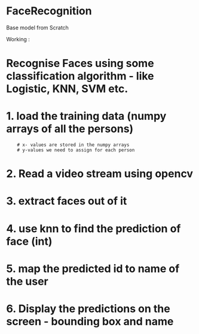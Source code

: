 # FaceRecognition

Base model from Scratch


Working :

# Recognise Faces using some classification algorithm - like Logistic, KNN, SVM etc.


# 1. load the training data (numpy arrays of all the persons)
		# x- values are stored in the numpy arrays
		# y-values we need to assign for each person
# 2. Read a video stream using opencv
# 3. extract faces out of it
# 4. use knn to find the prediction of face (int)
# 5. map the predicted id to name of the user 
# 6. Display the predictions on the screen - bounding box and name
